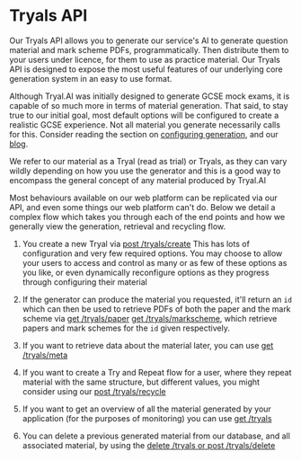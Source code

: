 # Tryals API
Our Tryals API allows you to generate our service's AI to generate question material and mark scheme PDFs, programmatically. Then distribute them to your users under licence, for them to use as practice material. Our Tryals API is designed to expose the most useful features of our underlying core generation system in an easy to use format.

Although Tryal.AI was initially designed to generate GCSE mock exams, it is capable of so much more in terms of material generation. That said, to stay true to our initial goal, most default options will be configured to create a realistic GCSE experience. Not all material you generate necessarily calls for this. Consider reading the section on [configuring generation](#configuring-generation), and our [blog](https://blog.tryal.ai). 

<aside class="notice">
    We refer to our material as a Tryal (read as trial) or Tryals, as they can vary wildly depending on how you use the generator and this is a good way to encompass the general concept of any material produced by Tryal.AI
</aside>

Most behaviours available on our web platform can be replicated via our API, and even some things our web platform can't do. Below we detail a complex flow which takes you through each of the end points and how we generally view the generation, retrieval and recycling flow.

1. You create a new Tryal via [<span class="post">post</span> /tryals/create](#post-tryals-create)
    This has lots of configuration and very few required options. You may choose to allow your users to access and control as many or as few of these options as you like, or even dynamically reconfigure options as they progress through configuring their material

2. If the generator can produce the material you requested, it'll return an `id` which can then be used to retrieve PDFs of both the paper and the mark scheme via [<span class="get">get</span> /tryals/paper](#get-tryals-paper) [<span class="get">get</span> /tryals/markscheme](#get-tryals-markscheme), which retrieve papers and mark schemes for the `id` given respectively.

3. If you want to retrieve data about the material later, you can use [<span class="get">get</span> /tryals/meta](#get-tryals-meta)

4. If you want to create a Try and Repeat flow for a user, where they repeat material with the same structure, but different values, you might consider using our [<span class="post">post</span> /tryals/recycle](#post-tryals-recycle)

5. If you want to get an overview of all the material generated by your application (for the purposes of monitoring) you can use [<span class="get">get</span> /tryals](#get-tryals)

6. You can delete a previous generated material from our database, and all associated material, by using the [<span class="delete">delete</span> /tryals or <span class="post">post</span> /tryals/delete](#delete-tryals)

